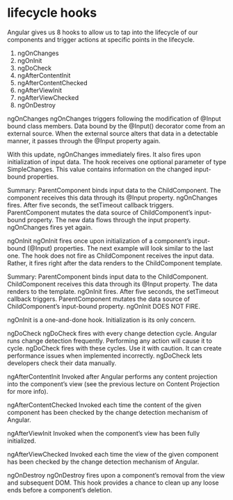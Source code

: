 # lifecycle hooks

Angular gives us 8 hooks to allow us to tap into the lifecycle of our components and trigger actions at specific points in the lifecycle.

1. ngOnChanges
2. ngOnInit
3. ngDoCheck
4. ngAfterContentInit
5. ngAfterContentChecked
6. ngAfterViewInit
7. ngAfterViewChecked
8. ngOnDestroy

ngOnChanges
ngOnChanges triggers following the modification of @Input bound class members. Data bound by the @Input() decorator come from an external source. When the external source alters that data in a detectable manner, it passes through the @Input property again.

With this update, ngOnChanges immediately fires. It also fires upon initialization of input data. The hook receives one optional parameter of type SimpleChanges. This value contains information on the changed input-bound properties.

Summary: ParentComponent binds input data to the ChildComponent. The component receives this data through its @Input property. ngOnChanges fires. After five seconds, the setTimeout callback triggers. ParentComponent mutates the data source of ChildComponent’s input-bound property. The new data flows through the input property. ngOnChanges fires yet again.

ngOnInit
ngOnInit fires once upon initialization of a component’s input-bound (@Input) properties. The next example will look similar to the last one. The hook does not fire as ChildComponent receives the input data. Rather, it fires right after the data renders to the ChildComponent template.

Summary: ParentComponent binds input data to the ChildComponent. ChildComponent receives this data through its @Input property. The data renders to the template. ngOnInit fires. After five seconds, the setTimeout callback triggers. ParentComponent mutates the data source of ChildComponent’s input-bound property. ngOnInit DOES NOT FIRE.

ngOnInit is a one-and-done hook. Initialization is its only concern.

ngDoCheck
ngDoCheck fires with every change detection cycle. Angular runs change detection frequently. Performing any action will cause it to cycle. ngDoCheck fires with these cycles. Use it with caution. It can create performance issues when implemented incorrectly. ngDoCheck lets developers check their data manually. 

ngAfterContentInit
Invoked after Angular performs any content projection into the component’s view (see the previous lecture on Content Projection for more info).

ngAfterContentChecked
Invoked each time the content of the given component has been checked by the change detection mechanism of Angular.

ngAfterViewInit
Invoked when the component’s view has been fully initialized.

ngAfterViewChecked
Invoked each time the view of the given component has been checked by the change detection mechanism of Angular.

ngOnDestroy
ngOnDestroy fires upon a component’s removal from the view and subsequent DOM. This hook provides a chance to clean up any loose ends before a component’s deletion.
